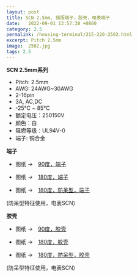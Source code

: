 ```yaml
---
layout: post
title: SCN 2.5mm, 插版端子，胶壳，电表端子
date:   2022-09-01 13:57:38 +0800
category: 2.5
permalink: /housing-terminal/215-220-2502.html
excerpt: Pitch 2.5mm
image:  2502.jpg
tags: 2.5
---
```


__SCN 2.5mm系列__

* Pitch: 2.5mm
* AWG: 24AWG~30AWG
* 2-16pin
* 3A, AC,DC
* -25℃ ~ 85℃
* 额定电压：250150V
* 颜色：白
* 阻燃等级：UL94V-0
* 端子: 铜合金

__端子__

* 图纸 →　[90度，端子](/assets/2022/219-2502-SCN90-T.pdf)

* 图纸 →　[180度，端子](/assets/2022/215-2502-SCN180-T.pdf)
* 图纸 →　[180度，防呆型，端子](/assets/2022/216-2502-SCN180-T2.pdf)


(防呆型特征使用，电表SCN)

__胶壳__

* 图纸 →　[90度，胶壳](/assets/2022/220-2502-SCN90-H.pdf)

* 图纸 →　[180度，胶壳](/assets/2022/217-2502-SCN180-H.pdf)
* 图纸 →　[180度，防呆型，胶壳](/assets/2022/218-2502-SCN180-H2.pdf)


(防呆型特征使用，电表SCN)